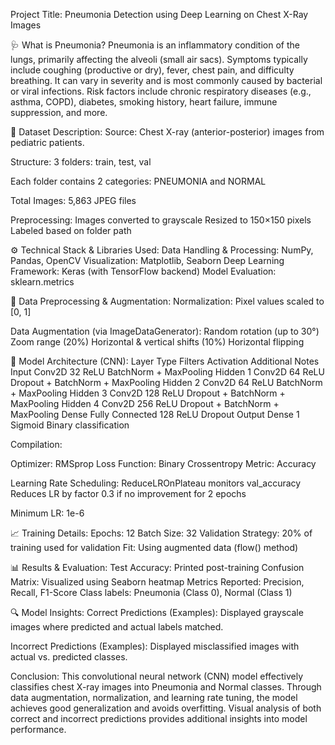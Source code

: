 Project Title: Pneumonia Detection using Deep Learning on Chest X-Ray Images

🩺 What is Pneumonia? Pneumonia is an inflammatory condition of the lungs, primarily affecting the alveoli (small air sacs). Symptoms typically include coughing (productive or dry), fever, chest pain, and difficulty breathing. It can vary in severity and is most commonly caused by bacterial or viral infections. Risk factors include chronic respiratory diseases (e.g., asthma, COPD), diabetes, smoking history, heart failure, immune suppression, and more.

📂 Dataset Description: Source: Chest X-ray (anterior-posterior) images from pediatric patients.

Structure: 3 folders: train, test, val

Each folder contains 2 categories: PNEUMONIA and NORMAL

Total Images: 5,863 JPEG files

Preprocessing: Images converted to grayscale Resized to 150×150 pixels Labeled based on folder path

⚙️ Technical Stack & Libraries Used: Data Handling & Processing: NumPy, Pandas, OpenCV Visualization: Matplotlib, Seaborn Deep Learning Framework: Keras (with TensorFlow backend) Model Evaluation: sklearn.metrics

🔄 Data Preprocessing & Augmentation: Normalization: Pixel values scaled to [0, 1]

Data Augmentation (via ImageDataGenerator): Random rotation (up to 30°) Zoom range (20%) Horizontal & vertical shifts (10%) Horizontal flipping

🧠 Model Architecture (CNN): Layer Type Filters Activation Additional Notes Input Conv2D 32 ReLU BatchNorm + MaxPooling Hidden 1 Conv2D 64 ReLU Dropout + BatchNorm + MaxPooling Hidden 2 Conv2D 64 ReLU BatchNorm + MaxPooling Hidden 3 Conv2D 128 ReLU Dropout + BatchNorm + MaxPooling Hidden 4 Conv2D 256 ReLU Dropout + BatchNorm + MaxPooling Dense Fully Connected 128 ReLU Dropout Output Dense 1 Sigmoid Binary classification

Compilation:

Optimizer: RMSprop Loss Function: Binary Crossentropy Metric: Accuracy

Learning Rate Scheduling: ReduceLROnPlateau monitors val_accuracy Reduces LR by factor 0.3 if no improvement for 2 epochs

Minimum LR: 1e-6

📈 Training Details: Epochs: 12 Batch Size: 32 Validation Strategy: 20% of training used for validation Fit: Using augmented data (flow() method)

📊 Results & Evaluation: Test Accuracy: Printed post-training Confusion Matrix: Visualized using Seaborn heatmap Metrics Reported: Precision, Recall, F1-Score Class labels: Pneumonia (Class 0), Normal (Class 1)

🔍 Model Insights: Correct Predictions (Examples): Displayed grayscale images where predicted and actual labels matched.

Incorrect Predictions (Examples): Displayed misclassified images with actual vs. predicted classes.

Conclusion: This convolutional neural network (CNN) model effectively classifies chest X-ray images into Pneumonia and Normal classes. Through data augmentation, normalization, and learning rate tuning, the model achieves good generalization and avoids overfitting. Visual analysis of both correct and incorrect predictions provides additional insights into model performance.
